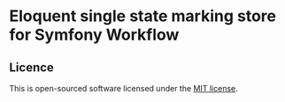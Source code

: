 # Eloquent single state marking store for Symfony Workflow

## Licence
This is open-sourced software licensed under the [MIT license](LICENSE.md).
